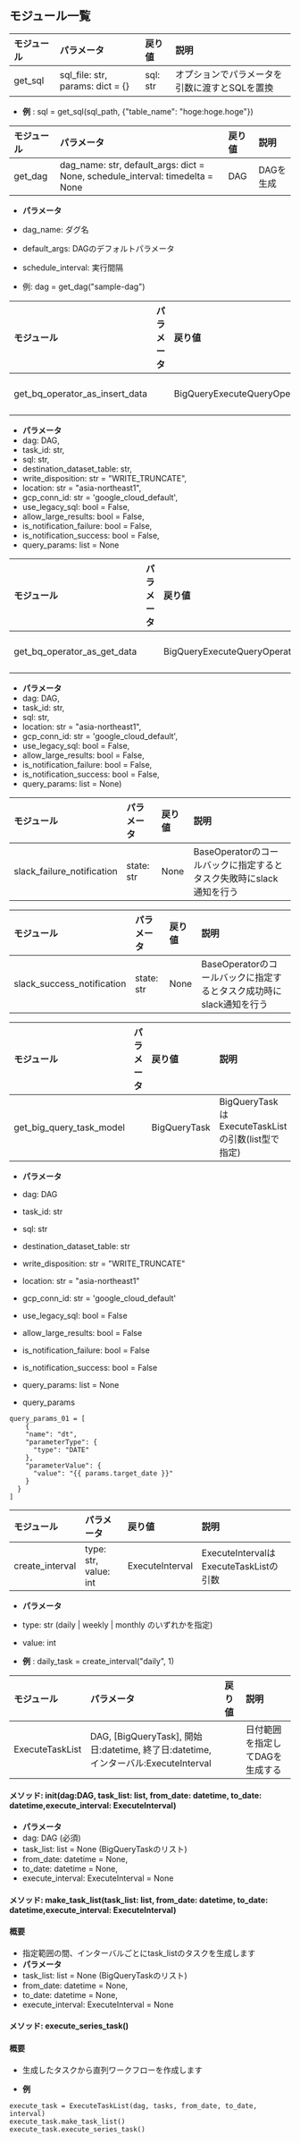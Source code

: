 ## モジュール一覧

|モジュール|パラメータ|戻り値|説明|
|:--|:--|:--|:--|
|get_sql|sql_file: str, params: dict = {}|sql: str|オプションでパラメータを引数に渡すとSQLを置換|

* **例** : sql = get_sql(sql_path, {"table_name": "hoge:hoge.hoge"})


|モジュール|パラメータ|戻り値|説明|
|:--|:--|:--|:--|
|get_dag|dag_name: str, default_args: dict = None, schedule_interval: timedelta = None|DAG|DAGを生成|

* **パラメータ**
* dag_name: ダグ名
* default_args: DAGのデフォルトパラメータ
* schedule_interval: 実行間隔

* 例: dag = get_dag("sample-dag")


|モジュール|パラメータ|戻り値|説明|
|:--|:--|:--|:--|
|get_bq_operator_as_insert_data||BigQueryExecuteQueryOperator|データ保存先を指定してBigQueryExecuteQueryOperatorを生成|

* **パラメータ**
* dag: DAG,
* task_id: str,
* sql: str,
* destination_dataset_table: str,
* write_disposition: str = "WRITE_TRUNCATE",
* location: str = "asia-northeast1",
* gcp_conn_id: str = 'google_cloud_default',
* use_legacy_sql: bool = False,
* allow_large_results: bool = False,
* is_notification_failure: bool = False,
* is_notification_success: bool = False,
* query_params: list = None


|モジュール|パラメータ|戻り値|説明|
|:--|:--|:--|:--|
|get_bq_operator_as_get_data||BigQueryExecuteQueryOperator|のBigQueryExecuteQueryOperatorを生成|

* **パラメータ**
* dag: DAG,
* task_id: str,
* sql: str,
* location: str = "asia-northeast1",
* gcp_conn_id: str = 'google_cloud_default',
* use_legacy_sql: bool = False,
* allow_large_results: bool = False,
* is_notification_failure: bool = False,
* is_notification_success: bool = False,
* query_params: list = None)

|モジュール|パラメータ|戻り値|説明|
|:--|:--|:--|:--|
|slack_failure_notification|state: str|None|BaseOperatorのコールバックに指定するとタスク失敗時にslack通知を行う|

|モジュール|パラメータ|戻り値|説明|
|:--|:--|:--|:--|
|slack_success_notification|state: str|None|BaseOperatorのコールバックに指定するとタスク成功時にslack通知を行う|


|モジュール|パラメータ|戻り値|説明|
|:--|:--|:--|:--|
|get_big_query_task_model||BigQueryTask|BigQueryTaskはExecuteTaskListの引数(list型で指定)|

* **パラメータ**
* dag: DAG
* task_id: str
* sql: str
* destination_dataset_table: str
* write_disposition: str = "WRITE_TRUNCATE"
* location: str = "asia-northeast1"
* gcp_conn_id: str = 'google_cloud_default'
* use_legacy_sql: bool = False
* allow_large_results: bool = False
* is_notification_failure: bool = False
* is_notification_success: bool = False
* query_params: list = None

* query_params

```
query_params_01 = [
    {
    "name": "dt",
    "parameterType": {
      "type": "DATE"
    },
    "parameterValue": {
      "value": "{{ params.target_date }}"
    }
  }
]
```


|モジュール|パラメータ|戻り値|説明|
|:--|:--|:--|:--|
|create_interval|type: str, value: int|ExecuteInterval|ExecuteIntervalはExecuteTaskListの引数|

* **パラメータ**
* type: str (daily | weekly | monthly のいずれかを指定)
* value: int

* **例** : daily_task = create_interval("daily", 1)


|モジュール|パラメータ|戻り値|説明|
|:--|:--|:--|:--|
|ExecuteTaskList|DAG, [BigQueryTask], 開始日:datetime, 終了日:datetime, インターバル:ExecuteInterval||日付範囲を指定してDAGを生成する|


#### **メソッド:  __init(dag:DAG, task_list: list, from_date: datetime, to_date: datetime,execute_interval: ExecuteInterval)__**
* **パラメータ**
* dag: DAG (必須)
* task_list: list = None (BigQueryTaskのリスト)
* from_date: datetime = None,
* to_date: datetime = None,
* execute_interval: ExecuteInterval = None

#### **メソッド:  make_task_list(task_list: list, from_date: datetime, to_date: datetime,execute_interval: ExecuteInterval)**
#### 概要
* 指定範囲の間、インターバルごとにtask_listのタスクを生成します
* **パラメータ**
* task_list: list = None (BigQueryTaskのリスト)
* from_date: datetime = None,
* to_date: datetime = None,
* execute_interval: ExecuteInterval = None

#### **メソッド:  execute_series_task()**
#### 概要
* 生成したタスクから直列ワークフローを作成します

* **例** 

```
execute_task = ExecuteTaskList(dag, tasks, from_date, to_date, interval)
execute_task.make_task_list()
execute_task.execute_series_task()
```
